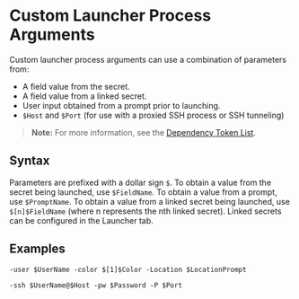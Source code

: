 [title]: # "Custom Launcher Process Arguments"
[tags]: # "Launcher, Process Arguments"
[priority]: # "1000"
[redirect]: # "CustomLauncherProcessArguments,MacCustomLauncherProcessArguments"

# Custom Launcher Process Arguments

Custom launcher process arguments can use a combination of parameters from:

- A field value from the secret.
- A field value from a linked secret.
- User input obtained from a prompt prior to launching.
- `$Host` and `$Port` (for use with a proxied SSH process or SSH tunneling)

> **Note:** For more information, see the [Dependency Token List](../../../api-scripting/dependency-tokens/index.md).

## Syntax

Parameters are prefixed with a dollar sign `$`. To obtain a value from the secret being launched, use `$FieldName`. To obtain a value from a prompt, use `$PromptName`. To obtain a value from a linked secret being launched, use `$[n]$FieldName` (where n represents the nth linked secret). Linked secrets can be configured in the Launcher tab.

## Examples

`-user $UserName -color $[1]$Color -Location $LocationPrompt`

`-ssh $UserName@$Host -pw $Password -P $Port`